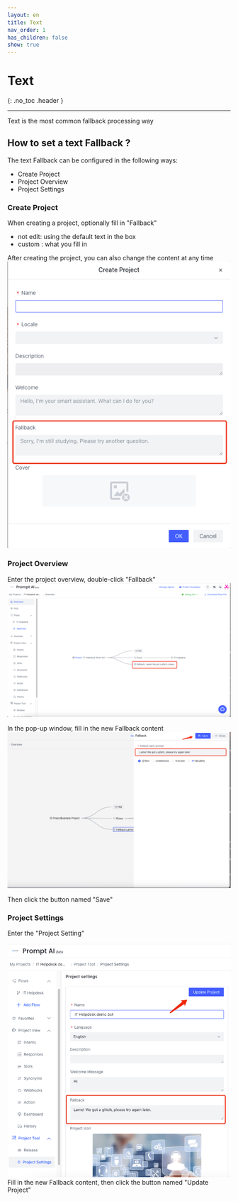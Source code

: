 ```yaml
---
layout: en
title: Text
nav_order: 1
has_children: false
show: true
---
```


# Text
{: .no_toc .header }

----
Text is the most common fallback processing way

## How to set a text Fallback ?
The text Fallback can be configured in the following ways:
- Create Project
- Project Overview
- Project Settings

### Create Project
When creating a project, optionally fill in "Fallback"
- not edit: using the default text in the box
- custom  : what you fill in

After creating the project, you can also change the content at any time
![text-01-fallback.png](/assets/images/default_reply/text-01-fallback.png)

### Project Overview
Enter the project overview, double-click "Fallback"
![text-02-fallback.png](assets/images/default_reply/text-02-fallback.png)

In the pop-up window, fill in the new Fallback content
![text-03-fallback.png](assets/images/default_reply/text-03-fallback.png)

Then click the button named "Save" 

### Project Settings
Enter the "Project Setting"

![img.png](/assets/images/default_reply/text-04-fallback.png)
Fill in the new Fallback content, then click the button named "Update Project" 
